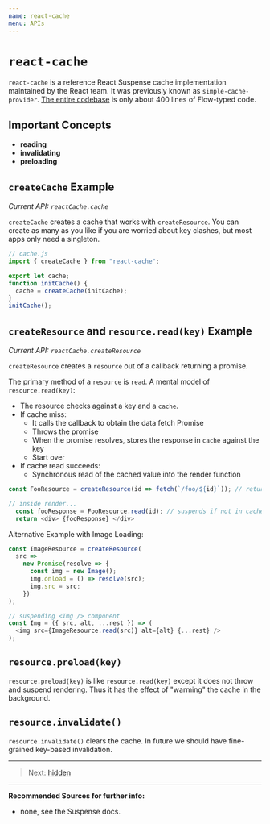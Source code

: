 ```yaml
---
name: react-cache
menu: APIs
---
```


# `react-cache`

`react-cache` is a reference React Suspense cache implementation maintained by the React team. 
It was previously known as `simple-cache-provider`. 
[The entire codebase](https://github.com/facebook/react/blob/master/packages/react-cache/src/ReactCache.js) is only about 400 lines of Flow-typed code.

## Important Concepts

- **reading**
- **invalidating**
- **preloading**

## `createCache` Example

*Current API: `reactCache.cache`*

`createCache` creates a cache that works with `createResource`. 
You can create as many as you like if you are worried about key clashes, but most apps only need a singleton.

```js
// cache.js
import { createCache } from "react-cache";

export let cache;
function initCache() {
  cache = createCache(initCache);
}
initCache();
```

## `createResource` and `resource.read(key)` Example 

*Current API: `reactCache.createResource`*

`createResource` creates a `resource` out of a callback returning a promise.

The primary method of a `resource` is `read`. A mental model of `resource.read(key)`:

- The resource checks against a key and a `cache`. 
- If cache miss:
  - It calls the callback to obtain the data fetch Promise
  - Throws the promise
  - When the promise resolves, stores the response in `cache` against the key
  - Start over
- If cache read succeeds:
  - Synchronous read of the cached value into the render function

```js
const FooResource = createResource(id => fetch(`/foo/${id}`)); // return a promise, or async/await

// inside render...
  const fooResponse = FooResource.read(id); // suspends if not in cache; renders if in cache
  return <div> {fooResponse} </div>
```

Alternative Example with Image Loading:

```js
const ImageResource = createResource(
  src =>
    new Promise(resolve => {
      const img = new Image();
      img.onload = () => resolve(src);
      img.src = src;
    })
);

// suspending <Img /> component
const Img = ({ src, alt, ...rest }) => (
  <img src={ImageResource.read(src)} alt={alt} {...rest} />
);
```

## `resource.preload(key)` 

`resource.preload(key)` is like `resource.read(key)` except it does not throw and suspend rendering.
Thus it has the effect of "warming" the cache in the background.


## `resource.invalidate()` 

`resource.invalidate()` clears the cache. In future we should have fine-grained key-based invalidation.

--- 

> Next: [hidden](/apis/hidden)

--- 

**Recommended Sources for further info:**

- none, see the Suspense docs.